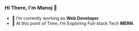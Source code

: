 ### Hi There, I'm Manoj 👋
- 🔭 I’m currently working as **Web Developer**.
- 🌱 At this point of Time, I'm Exploring Full-stack Tech **MERN**.
